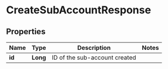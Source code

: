 
# CreateSubAccountResponse

## Properties
Name | Type | Description | Notes
------------ | ------------- | ------------- | -------------
**id** | **Long** | ID of the sub-account created | 



